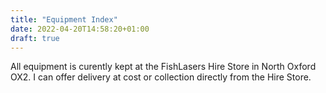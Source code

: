 ```yaml
---
title: "Equipment Index"
date: 2022-04-20T14:58:20+01:00
draft: true
---
```

All equipment is curently kept at the FishLasers Hire Store in North Oxford OX2. I can offer delivery at cost or collection directly from the Hire Store.